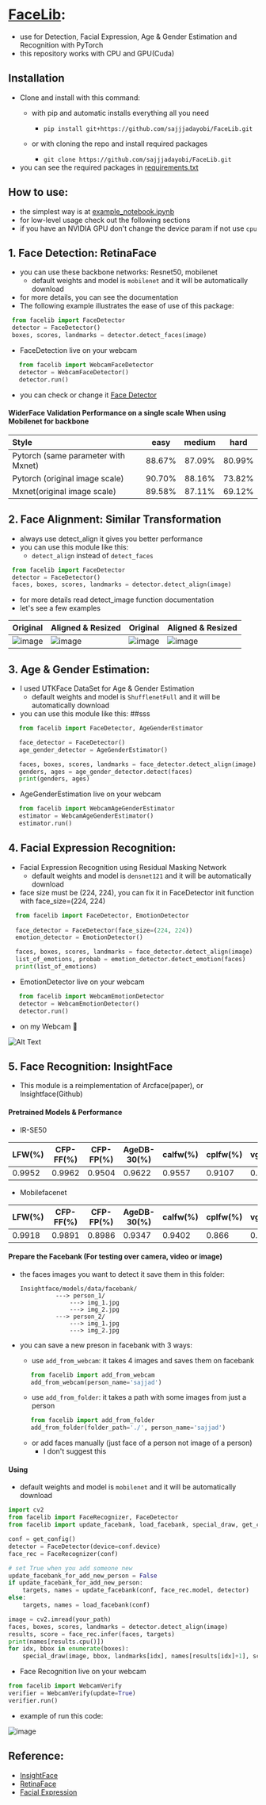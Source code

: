 # [FaceLib](https://github.com/sajjjadayobi/FaceLib):
- use for Detection, Facial Expression, Age & Gender Estimation and  Recognition with PyTorch
- this repository works with CPU and GPU(Cuda)

## Installation
- Clone and install with this command:
    - with pip and automatic installs everything all you need
      - `pip install git+https://github.com/sajjjadayobi/FaceLib.git`
    
    - or with cloning the repo and install required packages 
      - `git clone https://github.com/sajjjadayobi/FaceLib.git`
- you can see the required packages in [requirements.txt](https://github.com/sajjjadayobi/FaceLib/blob/master/requirements.txt)

## How to use:
  - the simplest way is at [example_notebook.ipynb](https://github.com/sajjjadayobi/FaceLib/blob/master/example_notebook.ipynb)
  - for low-level usage check out the following sections
  - if you have an NVIDIA GPU don't change the device param if not use `cpu`
 
## 1. Face Detection: RetinaFace

 - you can use these backbone networks: Resnet50, mobilenet
    - default weights and model is `mobilenet` and it will be automatically download
 - for more details, you can see the documentation
 - The following example illustrates the ease of use of this package:

  ```python
   from facelib import FaceDetector
   detector = FaceDetector()
   boxes, scores, landmarks = detector.detect_faces(image)
  ```
  
- FaceDetection live on your webcam
```python
   from facelib import WebcamFaceDetector
   detector = WebcamFaceDetector()
   detector.run()
```

  
 - you can check or change it [Face Detector](https://github.com/sajjjadayobi/FaceLib/tree/master/facelib/Retinaface)

#### WiderFace Validation Performance on a single scale When using Mobilenet for backbone
| Style | easy | medium | hard |
|:-|:-:|:-:|:-:|
| Pytorch (same parameter with Mxnet) | 88.67% | 87.09% | 80.99% |
| Pytorch (original image scale) | 90.70% | 88.16% | 73.82% |
| Mxnet(original image scale) | 89.58% | 87.11% | 69.12% |


## 2. Face Alignment: Similar Transformation
- always use detect_align it gives you better performance
- you can use this module like this:
  - `detect_align` instead of `detect_faces`

```python
 from facelib import FaceDetector
 detector = FaceDetector()
 faces, boxes, scores, landmarks = detector.detect_align(image)
```
  
- for more details read detect_image function documentation
- let's see a few examples

Original | Aligned & Resized | Original | Aligned & Resized |
|---|---|---|---|
|![image](https://github.com/sajjjadayobi/FaceLib/blob/master/facelib/imgs/input1.jpg)|![image](https://github.com/sajjjadayobi/FaceLib/blob/master/facelib/imgs/res1.jpg)|![image](https://github.com/sajjjadayobi/FaceLib/blob/master/facelib/imgs/input2.jpg)|![image](https://github.com/sajjjadayobi/FaceLib/blob/master/facelib/imgs/res2.jpg)|


## 3. Age & Gender Estimation:
- I used UTKFace DataSet for Age & Gender Estimation
  - default weights and model is `ShufflenetFull` and it will be automatically download
- you can use this module like this:
##sss  ``` ```
 ```python
    from facelib import FaceDetector, AgeGenderEstimator

    face_detector = FaceDetector()
    age_gender_detector = AgeGenderEstimator()

    faces, boxes, scores, landmarks = face_detector.detect_align(image)
    genders, ages = age_gender_detector.detect(faces)
    print(genders, ages)
  ```
  
- AgeGenderEstimation live on your webcam
```python
   from facelib import WebcamAgeGenderEstimator
   estimator = WebcamAgeGenderEstimator()
   estimator.run()
```


## 4. Facial Expression Recognition:
- Facial Expression Recognition using Residual Masking Network
  - default weights and model is `densnet121` and it will be automatically download
- face size must be (224, 224), you can fix it in FaceDetector init function with face_size=(224, 224)

 ```python
   from facelib import FaceDetector, EmotionDetector
  
   face_detector = FaceDetector(face_size=(224, 224))
   emotion_detector = EmotionDetector()

   faces, boxes, scores, landmarks = face_detector.detect_align(image)
   list_of_emotions, probab = emotion_detector.detect_emotion(faces)
   print(list_of_emotions)
  ```

- EmotionDetector live on your webcam
```python
   from facelib import WebcamEmotionDetector
   detector = WebcamEmotionDetector()
   detector.run()
```

- on my Webcam 🙂

![Alt Text](https://github.com/sajjjadayobi/FaceLib/blob/master/facelib/imgs/emotion.gif)

## 5. Face Recognition: InsightFace
- This module is a reimplementation of Arcface(paper), or Insightface(Github)

#### Pretrained Models & Performance

- IR-SE50

| LFW(%) | CFP-FF(%) | CFP-FP(%) | AgeDB-30(%) | calfw(%) | cplfw(%) | vgg2_fp(%) |
| ------ | --------- | --------- | ----------- | -------- | -------- | ---------- |
| 0.9952 | 0.9962    | 0.9504    | 0.9622      | 0.9557   | 0.9107   | 0.9386     |

- Mobilefacenet

| LFW(%) | CFP-FF(%) | CFP-FP(%) | AgeDB-30(%) | calfw(%) | cplfw(%) | vgg2_fp(%) |
| ------ | --------- | --------- | ----------- | -------- | -------- | ---------- |
| 0.9918 | 0.9891    | 0.8986    | 0.9347      | 0.9402   | 0.866    | 0.9100     |

#### Prepare the Facebank (For testing over camera, video or image)
- the faces images you want to detect it save them in this folder:
    ```
    Insightface/models/data/facebank/
              ---> person_1/
                  ---> img_1.jpg
                  ---> img_2.jpg
              ---> person_2/
                  ---> img_1.jpg
                  ---> img_2.jpg
    ```
- you can save a new preson in facebank with 3 ways:

  - use `add_from_webcam`: it takes 4 images and saves them on facebank
  ```python
     from facelib import add_from_webcam
     add_from_webcam(person_name='sajjad')
  ```

  - use `add_from_folder`: it takes a path with some images from just a person 
  ```python
     from facelib import add_from_folder
     add_from_folder(folder_path='./', person_name='sajjad')
  ```
  
  - or add faces manually (just face of a person not image of a person)
    - I don't suggest this

#### Using
- default weights and model is `mobilenet` and it will be automatically download

```python
import cv2
from facelib import FaceRecognizer, FaceDetector
from facelib import update_facebank, load_facebank, special_draw, get_config

conf = get_config()
detector = FaceDetector(device=conf.device)
face_rec = FaceRecognizer(conf)

# set True when you add someone new 
update_facebank_for_add_new_person = False
if update_facebank_for_add_new_person:
    targets, names = update_facebank(conf, face_rec.model, detector)
else:
    targets, names = load_facebank(conf)

image = cv2.imread(your_path)
faces, boxes, scores, landmarks = detector.detect_align(image)
results, score = face_rec.infer(faces, targets)
print(names[results.cpu()])
for idx, bbox in enumerate(boxes):
    special_draw(image, bbox, landmarks[idx], names[results[idx]+1], score[idx])
```

- Face Recognition live on your webcam
```python
from facelib import WebcamVerify
verifier = WebcamVerify(update=True)
verifier.run()
```


- example of run this code:

![image](https://github.com/sajjjadayobi/FaceLib/blob/master/facelib/imgs/face_rec.jpg)

## Reference:
- [InsightFace](https://github.com/TreB1eN/InsightFace_Pytorch)
- [RetinaFace](https://github.com/biubug6/Pytorch_Retinaface)
- [Facial Expression](https://github.com/phamquiluan/ResidualMaskingNetwork)
